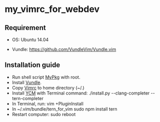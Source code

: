 # my_vimrc_for_webdev

## Requirement
  
  * OS: Ubuntu 14.04

  * Vundle: https://github.com/VundleVim/Vundle.vim

## Installation guide

  * Run shell script [MyPkg] with root.
  * Install [Vundle].
  * Copy [Vimrc] to home directory (~/.)
  * Install [YCM] with Terminal command:
      ./install.py --clang-completer --tern-completer
  * In Terminal, run:
      vim +PluginInstall
  * In ~/.vim/bundle/tern_for_vim
      sudo npm install tern
  * Restart computer:
      sudo reboot


[MyPkg]:https://github.com/Justin790126/MyPkg/blob/master/mypkg.sh
[Vundle]:https://github.com/VundleVim/Vundle.vim
[Vimrc]:https://github.com/Justin790126/my_vimrc_for_webdev/blob/master/.vimrc
[YCM]:https://github.com/Valloric/YouCompleteMe#ubuntu-linux-x64
